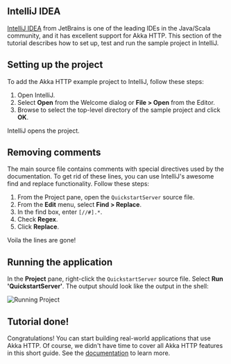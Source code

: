 IntelliJ IDEA
-------------

[IntelliJ IDEA](https://www.jetbrains.com/idea/) from JetBrains is one of the leading IDEs in the Java/Scala community,
and it has excellent support for Akka HTTP. This section of the tutorial describes how to set up, test and run the
sample project in IntelliJ.

## Setting up the project

To add the Akka HTTP example project to IntelliJ, follow these steps:

1. Open IntelliJ.
1. Select **Open** from the Welcome dialog or **File &gt; Open** from the Editor.
1. Browse to select the top-level directory of the sample project and click **OK**.

IntelliJ opens the project.

## Removing comments

The main source file contains comments with special directives used by the documentation. To get rid of these lines,
you can use IntelliJ's awesome find and replace functionality. Follow these steps:

1. From the Project pane, open the `QuickstartServer` source file.
1. From the **Edit** menu, select **Find &gt; Replace**.
1. In the find box, enter `[//#].*`.
1. Check **Regex**.
1. Click **Replace**.

Voila the lines are gone!

## Running the application

In the **Project** pane, right-click the `QuickstartServer` source file. Select **Run 'QuickstartServer'**. The
output should look like the output in the shell:

![Running Project](images/idea-running-project.png)

## Tutorial done!

Congratulations! You can start building real-world applications that use Akka HTTP. Of course, we didn't have time
to cover all Akka HTTP features in this short guide. See the
[documentation](http://doc.akka.io/docs/akka-http/current/java/http/index.html) to learn more.
